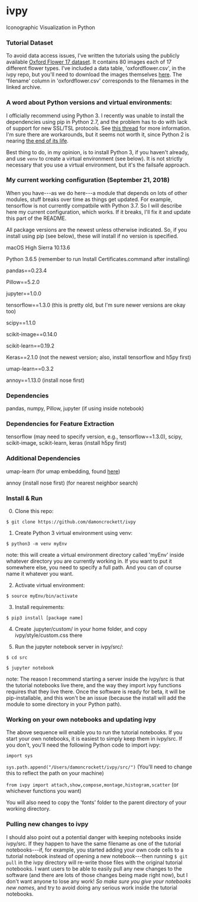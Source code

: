 # ivpy
Iconographic Visualization in Python

### Tutorial Dataset

To avoid data access issues, I've written the tutorials using the publicly available [Oxford Flower 17 dataset](http://www.robots.ox.ac.uk/~vgg/data/flowers/17/). It contains 80 images each of 17 different flower types. I've included a data table, 'oxfordflower.csv', in the ivpy repo, but you'll need to download the images themselves [here](http://www.robots.ox.ac.uk/~vgg/data/flowers/17/17flowers.tgz). The 'filename' column in 'oxfordflower.csv' corresponds to the filenames in the linked archive.

### A word about Python versions and virtual environments:

I officially recommend using Python 3. I recently was unable to install the dependencies using pip in Python 2.7, and the problem has to do with lack of support for new SSL/TSL protocols. See [this thread](https://github.com/pypa/get-pip/issues/26) for more information. I'm sure there are workarounds, but it seems not worth it, since Python 2 is nearing [the end of its life](https://legacy.python.org/dev/peps/pep-0373/).

Best thing to do, in my opinion, is to install Python 3, if you haven't already, and use `venv` to create a virtual environment (see below). It is not strictly necessary that you use a virtual environment, but it's the failsafe approach.

### My current working configuration (September 21, 2018)

When you have---as we do here---a module that depends on lots of other modules, stuff breaks over time as things get updated. For example, tensorflow is not currently compatbile with Python 3.7. So I will describe here my current configuration, which works. If it breaks, I'll fix it and update this part of the README.

All package versions are the newest unless otherwise indicated. So, if you install using pip (see below), these will install if no version is specified. 

macOS High Sierra 10.13.6

Python 3.6.5 (remember to run Install Certificates.command after installing)

pandas==0.23.4

Pillow==5.2.0

jupyter==1.0.0

tensorflow==1.3.0 (this is pretty old, but I'm sure newer versions are okay too)

scipy==1.1.0

scikit-image==0.14.0

scikit-learn==0.19.2

Keras==2.1.0 (not the newest version; also, install tensorflow and h5py first)

umap-learn==0.3.2

annoy==1.13.0 (install nose first)

### Dependencies 

pandas, numpy, Pillow, jupyter (if using inside notebook)

### Dependencies for Feature Extraction

tensorflow (may need to specify version, e.g., tensorflow==1.3.0), scipy, scikit-image, scikit-learn, keras (install h5py first)

### Additional Dependencies

umap-learn (for umap embedding, found [here](https://github.com/lmcinnes/umap))

annoy (install nose first) (for nearest neighbor search)

### Install & Run

0. Clone this repo:

`$ git clone https://github.com/damoncrockett/ivpy`

1. Create Python 3 virtual environment using venv:

`$ python3 -m venv myEnv`

note: this will create a virtual environment directory called 'myEnv' inside whatever directory you are currently working in. If you want to put it somewhere else, you need to specify a full path. And you can of course name it whatever you want.

2. Activate virtual environment:

`$ source myEnv/bin/activate`

3. Install requirements:

`$ pip3 install [package name]`

4. Create .jupyter/custom/ in your home folder, and copy ivpy/style/custom.css there

5. Run the jupyter notebook server in ivpy/src/:

`$ cd src`

`$ jupyter notebook`

note: The reason I recommend starting a server inside the ivpy/src is that the tutorial notebooks live there, and the way they import ivpy functions requires that they live there. Once the software is ready for beta, it will be pip-installable, and this won't be an issue (because the install will add the module to some directory in your Python path).

### Working on your own notebooks and updating ivpy

The above sequence will enable you to run the tutorial notebooks. If you start your own notebooks, it is easiest to simply keep them in ivpy/src. If you don't, you'll need the following Python code to import ivpy:

`import sys`

`sys.path.append("/Users/damoncrockett/ivpy/src/")` (You'll need to change this to reflect the path on your machine)

`from ivpy import attach,show,compose,montage,histogram,scatter` (or whichever functions you want)

You will also need to copy the 'fonts' folder to the parent directory of your working directory.

### Pulling new changes to ivpy

I should also point out a potential danger with keeping notebooks inside ivpy/src. If they happen to have the same filename as one of the tutorial notebooks---if, for example, you started adding your own code cells to a tutorial notebook instead of opening a new notebook---then running `$ git pull` in the ivpy directory will re-write those files with the original tutorial notebooks. I want users to be able to easily pull any new changes to the software (and there are lots of those changes being made right now), but I don't want anyone to lose any work! _So make sure you give your notebooks new names_, and try to avoid doing any serious work inside the tutorial notebooks.
